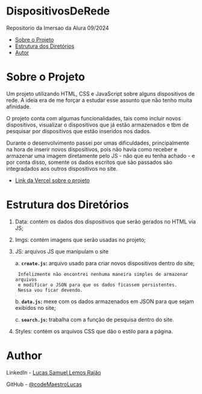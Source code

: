 # DispositivosDeRede
Repositorio da Imersao da Alura 09/2024

- [Sobre o Projeto](#sobre-o-projeto)
- [Estrutura dos Diretórios](#estrutura-dos-diretórios)
- [Autor](#author)

# Sobre o Projeto
Um projeto utilizando HTML, CSS e JavaScript sobre alguns dispositivos de rede.
A ideia era de me forçar a estudar esse assunto que não tenho muita afinidade.

O projeto conta com algumas funcionalidades, tais como incluir novos
dispositivos, visualizar o dispositivos que já estão armazenados e tbm de
pesquisar por dispositivos que estão inseridos nos dados.

Durante o desenvolvimento passei por umas dificuldades, principalmente na hora
de inserir novos dispositivos, pois não havia como receber e armazenar uma
imagem diretamente pelo JS - não que eu tenha achado -  e por conta disso,
somente os dados escritos que são passados são integradados aos outros
dispositivos no site.

- [Link da Vercel sobre o projeto](https://dispositivos-de-rede.vercel.app/)

# Estrutura dos Diretórios
1. Data: contém os dados dos dispositivos que serão gerados no HTML via JS;

2. Imgs: contém imagens que serão usadas no projeto;

3. JS: arquivos JS que manipulam o site

    a. **`create.js`:** arquivo usado para criar novos dispositivos dentro do
    site;

        Infelizmente não encontrei nenhuma maneira simples de armazenar arquivos
        e modificar o JSON para que os dados ficassem persistentes.
        Nessa vou ficar devendo.

    b. **`data.js`:** mexe com os dados armazenados em JSON para que sejam
    exibidos no site;


    c. **`search.js`:** trabalha com a função de pesquisa dentro do site.

4. Styles: contém os arquivos CSS que dão o estilo para a página.

# Author
LinkedIn - [Lucas Samuel Lemos Rajão](https://www.linkedin.com/in/lucas-samuel-64846a253/)

GitHub - [@codeMaestroLucas](https://github.com/codeMaestroLucas)
